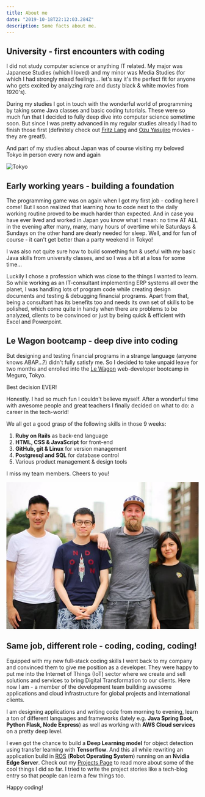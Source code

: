 ```yaml
---
title: About me
date: "2019-10-18T22:12:03.284Z"
description: Some facts about me. 
---
```


## University - first encounters with coding

I did not study computer science or anything IT related. My major was Japanese Studies (which I loved) and my minor was Media Studies (for which I had strongly mixed feelings... let's say it's the perfect fit for anyone who gets excited by analyzing rare and dusty black & white movies from 1920's). 

During my studies I got in touch with the wonderful world of programming by taking some Java classes and basic coding tutorials. These were so much fun that I decided to fully deep dive into computer science sometime soon. But since I was pretty advanced in my regular studies already I had to finish those first (definitely check out [Fritz Lang](https://en.wikipedia.org/wiki/Fritz_Lang) and [Ozu Yasujiro](https://en.wikipedia.org/wiki/Yasujir%C5%8D_Ozu) movies - they are great!).

And part of my studies about Japan was of course visiting my beloved Tokyo in person every now and again 
<i class="em em-cherry_blossom" aria-role="presentation" aria-label="CHERRY BLOSSOM"></i>
<i class="em em-sake" aria-role="presentation" aria-label="SAKE BOTTLE AND CUP"></i>
<i class="em em-izakaya_lantern" aria-role="presentation" aria-label="IZAKAYA LANTERN"></i>

![Tokyo](./tokyo-golden-gai.jpg)

## Early working years - building a foundation  

The programming game was on again when I got my first job - coding here I come! But I soon realized that learning how to code next to the daily working routine proved to be much harder than expected. And in case you have ever lived and worked in Japan you know what I mean: no time AT ALL in the evening after many, many, many hours of overtime while Saturdays & Sundays on the other hand are dearly needed for sleep. Well, and for fun of course - it can't get better than a party weekend in Tokyo! 
<i class="em em-beers" aria-role="presentation" aria-label="CLINKING BEER MUGS"></i>
<i class="em em-city_sunset" aria-role="presentation" aria-label="CITYSCAPE AT DUSK"></i>

I was also not quite sure how to build something fun & useful with my basic Java skills from university classes, and so I was a bit at a loss for some time...

Luckily I chose a profession which was close to the things I wanted to learn. So while working as an IT-consultant implementing ERP systems all over the planet, I was handling lots of program code while creating design documents and testing & debugging financial programs. Apart from that, being a consultant has its benefits too and needs its own set of skills to be polished, which come quite in handy when there are problems to be analyzed, clients to be convinced or just by being quick & efficient with Excel and Powerpoint.

## Le Wagon bootcamp - deep dive into coding

But designing and testing financial programs in a strange language (anyone knows ABAP...?) didn't fully satisfy me. So I decided to take unpaid leave for two months and enrolled into the [Le Wagon](http://lewagon.com) web-developer bootcamp in Meguro, Tokyo. 

Best decision EVER! 

Honestly. I had so much fun I couldn't believe myself. After a wonderful time with awesome people and great teachers I finally decided on what to do: a career in the tech-world!

We all got a good grasp of the following skills in those 9 weeks:

1. **Ruby on Rails** as back-end language 
2. **HTML, CSS & JavaScript** for front-end
3. **GitHub, git & Linux** for version management 
4. **Postgresql and SQL** for database control 
5. Various product management & design tools 


I miss my team members. Cheers to you! <i class="em em-beers" aria-role="presentation" aria-label="CLINKING BEER MUGS"></i>

![LeWagon](./lewagon-teammates.jpg)


## Same job, different role - coding, coding, coding!

Equipped with my new full-stack coding skills I went back to my company and convinced them to give me position as a developer. They were happy to put me into the Internet of Things (IoT) sector where we create and sell solutions and services to bring Digital Transformation to our clients. Here now I am - a member of the development team building awesome applications and cloud infrastructure for global projects and international clients. 

I am designing applications and writing code from morning to evening, learn a ton of different languages and frameworks (lately e.g. **Java Spring Boot, Python Flask, Node Express**) as well as working with **AWS Cloud services** on a pretty deep level. 

I even got the chance to build a **Deep Learning model** for object detection using transfer learning with **Tensorflow**. And this all while rewriting an application build in [ROS](http://ros.org) (**Robot Operating System**) running on an **Nvidia Edge Server**. Check out my [Projects Page](/projects) to read more about some of the cool things I did so far. I tried to write the project stories like a tech-blog entry so that people can learn a few things too.   

Happy coding! <i class="em em-male-technologist" aria-role="presentation" aria-label=""></i> 